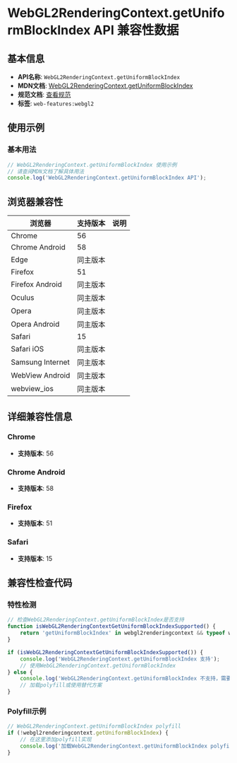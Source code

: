 # WebGL2RenderingContext.getUniformBlockIndex API 兼容性数据

## 基本信息

- **API名称**: `WebGL2RenderingContext.getUniformBlockIndex`
- **MDN文档**: [WebGL2RenderingContext.getUniformBlockIndex](https://developer.mozilla.org/docs/Web/API/WebGL2RenderingContext/getUniformBlockIndex)
- **规范文档**: [查看规范](https://registry.khronos.org/webgl/specs/latest/2.0/#3.7.16)
- **标签**: `web-features:webgl2`

## 使用示例

### 基本用法

```javascript
// WebGL2RenderingContext.getUniformBlockIndex 使用示例
// 请查阅MDN文档了解具体用法
console.log('WebGL2RenderingContext.getUniformBlockIndex API');
```

## 浏览器兼容性

| 浏览器 | 支持版本 | 说明 |
|--------|----------|------|
| Chrome | 56 |  |
| Chrome Android | 58 |  |
| Edge | 同主版本 |  |
| Firefox | 51 |  |
| Firefox Android | 同主版本 |  |
| Oculus | 同主版本 |  |
| Opera | 同主版本 |  |
| Opera Android | 同主版本 |  |
| Safari | 15 |  |
| Safari iOS | 同主版本 |  |
| Samsung Internet | 同主版本 |  |
| WebView Android | 同主版本 |  |
| webview_ios | 同主版本 |  |

## 详细兼容性信息

### Chrome

- **支持版本**: 56

### Chrome Android

- **支持版本**: 58

### Firefox

- **支持版本**: 51

### Safari

- **支持版本**: 15

## 兼容性检查代码

### 特性检测

```javascript
// 检查WebGL2RenderingContext.getUniformBlockIndex是否支持
function isWebGL2RenderingContextGetUniformBlockIndexSupported() {
    return 'getUniformBlockIndex' in webgl2renderingcontext && typeof webgl2renderingcontext.getUniformBlockIndex === 'function';
}

if (isWebGL2RenderingContextGetUniformBlockIndexSupported()) {
    console.log('WebGL2RenderingContext.getUniformBlockIndex 支持');
    // 使用WebGL2RenderingContext.getUniformBlockIndex
} else {
    console.log('WebGL2RenderingContext.getUniformBlockIndex 不支持，需要polyfill');
    // 加载polyfill或使用替代方案
}
```

### Polyfill示例

```javascript
// WebGL2RenderingContext.getUniformBlockIndex polyfill
if (!webgl2renderingcontext.getUniformBlockIndex) {
    // 在这里添加polyfill实现
    console.log('加载WebGL2RenderingContext.getUniformBlockIndex polyfill');
}
```

